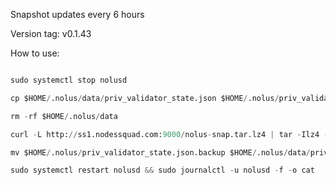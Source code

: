 Snapshot updates every 6 hours

Version tag: v0.1.43

How to use: 
```python

sudo systemctl stop nolusd

cp $HOME/.nolus/data/priv_validator_state.json $HOME/.nolus/priv_validator_state.json.backup

rm -rf $HOME/.nolus/data

curl -L http://ss1.nodessquad.com:9000/nolus-snap.tar.lz4 | tar -Ilz4 -xf - -C $HOME/.nolus

mv $HOME/.nolus/priv_validator_state.json.backup $HOME/.nolus/data/priv_validator_state.json

sudo systemctl restart nolusd && sudo journalctl -u nolusd -f -o cat

```
